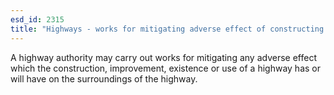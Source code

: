 ```yaml
---
esd_id: 2315
title: "Highways - works for mitigating adverse effect of constructing or improving highway"
---
```


A highway authority may carry out works for mitigating any adverse effect which the construction, improvement, existence or use of a highway has or will have on the surroundings of the highway.

